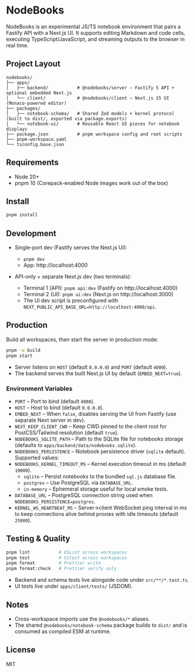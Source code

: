 # NodeBooks

NodeBooks is an experimental JS/TS notebook environment that pairs a Fastify API with a Next.js UI. It supports editing Markdown and code cells, executing TypeScript/JavaScript, and streaming outputs to the browser in real time.

## Project Layout

```
nodebooks/
├── apps/
│   ├── backend/           # @nodebooks/server – Fastify 5 API + optional embedded Next.js
│   └── client/            # @nodebooks/client – Next.js 15 UI (Monaco-powered editor)
├── packages/
│   ├── notebook-schema/   # Shared Zod models + kernel protocol (built to dist/, exported via package.exports)
│   └── notebook-ui/       # Reusable React UI pieces for notebook displays
├── package.json           # pnpm workspace config and root scripts
├── pnpm-workspace.yaml
└── tsconfig.base.json
```

## Requirements

- Node 20+
- pnpm 10 (Corepack-enabled Node images work out of the box)

## Install

```bash
pnpm install
```

## Development

- Single-port dev (Fastify serves the Next.js UI):
  - `pnpm dev`
  - App: http://localhost:4000

- API-only + separate Next.js dev (two terminals):
  - Terminal 1 (API): `pnpm api:dev` (Fastify on http://localhost:4000)
  - Terminal 2 (UI): `pnpm ui:dev` (Next.js on http://localhost:3000)
  - The UI dev script is preconfigured with `NEXT_PUBLIC_API_BASE_URL=http://localhost:4000/api`.

## Production

Build all workspaces, then start the server in production mode:

```bash
pnpm -w build
pnpm start
```

- Server listens on `HOST` (default `0.0.0.0`) and `PORT` (default `4000`).
- The backend serves the built Next.js UI by default (`EMBED_NEXT=true`).

### Environment Variables

- `PORT` – Port to bind (default `4000`).
- `HOST` – Host to bind (default `0.0.0.0`).
- `EMBED_NEXT` – When `false`, disables serving the UI from Fastify (use separate Next server in dev).
- `NEXT_KEEP_CLIENT_CWD` – Keep CWD pinned to the client root for PostCSS/Tailwind resolution (default `true`).
- `NODEBOOKS_SQLITE_PATH` – Path to the SQLite file for notebooks storage (defaults to `apps/backend/data/nodebooks.sqlite`).
- `NODEBOOKS_PERSISTENCE` – Notebook persistence driver (`sqlite` default). Supported values:
- `NODEBOOKS_KERNEL_TIMEOUT_MS` – Kernel execution timeout in ms (default `10000`).
  - `sqlite` – Persist notebooks to the bundled `sql.js` database file.
  - `postgres` – Use PostgreSQL via `DATABASE_URL`.
  - `in-memory` – Ephemeral storage useful for local smoke tests.
- `DATABASE_URL` – PostgreSQL connection string used when `NODEBOOKS_PERSISTENCE=postgres`.
- `KERNEL_WS_HEARTBEAT_MS` – Server→client WebSocket ping interval in ms to keep
  connections alive behind proxies with idle timeouts (default `25000`).

## Testing & Quality

```bash
pnpm lint           # ESLint across workspaces
pnpm test           # Vitest across workspaces
pnpm format         # Prettier write
pnpm format:check   # Prettier verify only
```

- Backend and schema tests live alongside code under `src/**/*.test.ts`.
- UI tests live under `apps/client/tests/` (JSDOM).

## Notes

- Cross-workspace imports use the `@nodebooks/*` aliases.
- The shared `@nodebooks/notebook-schema` package builds to `dist/` and is consumed as compiled ESM at runtime.

## License

MIT
